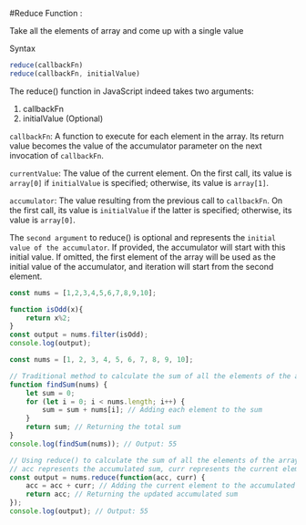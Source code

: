 #Reduce Function :

Take all the elements of array and come up with a single value


Syntax 
```js
reduce(callbackFn)
reduce(callbackFn, initialValue)

```
 The reduce() function in JavaScript indeed takes two arguments: 
 1) callbackFn
 2) initialValue (Optional)

`callbackFn`:
A function to execute for each element in the array. Its return value becomes the value of the accumulator parameter on the next invocation of `callbackFn`.

`currentValue`:
The value of the current element. On the first call, its value is `array[0]` if `initialValue` is specified; otherwise, its value is `array[1]`.

`accumulator`:
The value resulting from the previous call to `callbackFn`. On the first call, its value is `initialValue` if the latter is specified; otherwise, its value is `array[0]`.

The `second argument` to reduce() is optional and represents the `initial value of the accumulator`. If provided, the accumulator will start with this initial value. If omitted, the first element of the array will be used as the initial value of the accumulator, and iteration will start from the second element.
```js
const nums = [1,2,3,4,5,6,7,8,9,10];

function isOdd(x){
    return x%2;
}
const output = nums.filter(isOdd);
console.log(output);
```

```js
const nums = [1, 2, 3, 4, 5, 6, 7, 8, 9, 10];

// Traditional method to calculate the sum of all the elements of the array
function findSum(nums) {
    let sum = 0;
    for (let i = 0; i < nums.length; i++) {
        sum = sum + nums[i]; // Adding each element to the sum
    }
    return sum; // Returning the total sum
}
console.log(findSum(nums)); // Output: 55

// Using reduce() to calculate the sum of all the elements of the array
// acc represents the accumulated sum, curr represents the current element being processed
const output = nums.reduce(function(acc, curr) {
    acc = acc + curr; // Adding the current element to the accumulated sum
    return acc; // Returning the updated accumulated sum
});
console.log(output); // Output: 55


```
